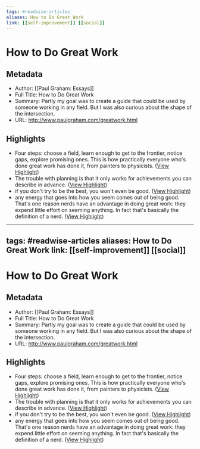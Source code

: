 ```yaml
---
tags: #readwise-articles
aliases: How to Do Great Work
link: [[self-improvement]] [[social]]
---
```

# How to Do Great Work

## Metadata
- Author: [[Paul Graham: Essays]]
- Full Title: How to Do Great Work
- Summary: Partly my goal was to create a guide that could be used by someone working in any field. But I was also curious about the shape of the intersection.
- URL: http://www.paulgraham.com/greatwork.html

## Highlights
- Four steps: choose a field, learn enough to get to the frontier, notice gaps, explore promising ones. This is how practically everyone who's done great work has done it, from painters to physicists. ([View Highlight](https://read.readwise.io/read/01h543yx96xtab62af3cywchhw))
- The trouble with planning is that it only works for achievements you can describe in advance. ([View Highlight](https://read.readwise.io/read/01h5bzs6t4jcdxsxyy77yb4f19))
- if you don't try to be the best, you won't even be good. ([View Highlight](https://read.readwise.io/read/01h5efva3kac1b3v7khpm6mvdk))
- any energy that goes into how you seem comes out of being good. That's one reason nerds have an advantage in doing great work: they expend little effort on seeming anything. In fact that's basically the definition of a nerd. ([View Highlight](https://read.readwise.io/read/01h5eg7cst90cz96mxmmg96bwd))
---
tags: #readwise-articles
aliases: How to Do Great Work
link: [[self-improvement]] [[social]]
---
# How to Do Great Work

## Metadata
- Author: [[Paul Graham: Essays]]
- Full Title: How to Do Great Work
- Summary: Partly my goal was to create a guide that could be used by someone working in any field. But I was also curious about the shape of the intersection.
- URL: http://www.paulgraham.com/greatwork.html

## Highlights
- Four steps: choose a field, learn enough to get to the frontier, notice gaps, explore promising ones. This is how practically everyone who's done great work has done it, from painters to physicists. ([View Highlight](https://read.readwise.io/read/01h543yx96xtab62af3cywchhw))
- The trouble with planning is that it only works for achievements you can describe in advance. ([View Highlight](https://read.readwise.io/read/01h5bzs6t4jcdxsxyy77yb4f19))
- if you don't try to be the best, you won't even be good. ([View Highlight](https://read.readwise.io/read/01h5efva3kac1b3v7khpm6mvdk))
- any energy that goes into how you seem comes out of being good. That's one reason nerds have an advantage in doing great work: they expend little effort on seeming anything. In fact that's basically the definition of a nerd. ([View Highlight](https://read.readwise.io/read/01h5eg7cst90cz96mxmmg96bwd))
